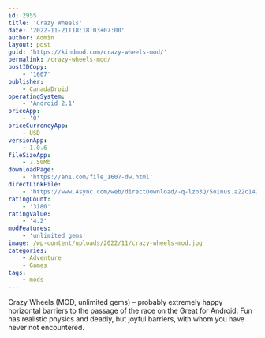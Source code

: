 ```yaml
---
id: 2955
title: 'Crazy Wheels'
date: '2022-11-21T18:18:03+07:00'
author: Admin
layout: post
guid: 'https://kindmod.com/crazy-wheels-mod/'
permalink: /crazy-wheels-mod/
postIDCopy:
    - '1607'
publisher:
    - CanadaDroid
operatingSystem:
    - 'Android 2.1'
priceApp:
    - '0'
priceCurrencyApp:
    - USD
versionApp:
    - 1.0.6
fileSizeApp:
    - 7.50Mb
downloadPage:
    - 'https://an1.com/file_1607-dw.html'
directLinkFile:
    - 'https://www.4sync.com/web/directDownload/-q-lzo3Q/5oinus.a22c142d49c89d095ebf3438d78e4d6a'
ratingCount:
    - '3180'
ratingValue:
    - '4.2'
modFeatures:
    - 'unlimited gems'
image: /wp-content/uploads/2022/11/crazy-wheels-mod.jpg
categories:
    - Adventure
    - Games
tags:
    - mods
---
```


Crazy Wheels (MOD, unlimited gems) – probably extremely happy horizontal barriers to the passage of the race on the Great for Android. Fun has realistic physics and deadly, but joyful barriers, with whom you have never not encountered.